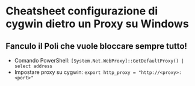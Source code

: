 # Cheatsheet configurazione di cygwin dietro un Proxy su Windows
## Fanculo il Poli che vuole bloccare sempre tutto!
* Comando PowerShell: `[System.Net.WebProxy]::GetDefaultProxy() | select address`
* Impostare proxy su cygwin: `export http_proxy = "http://<proxy>:<port>"`
